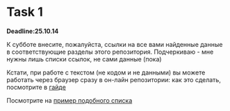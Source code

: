 Task 1
======
**Deadline:25.10.14**

К субботе внесите, пожалуйста, ссылки на все вами найденные данные в соответствующие разделы этого репозитория.
Подчеркиваю - мне нужны лишь списки ссылок, не сами данные (пока)

Кстати, при работе с текстом (не кодом и не данными) вы можете работать через браузер сразу в он-лайн репозитории:
как это сделать, посмотрите в [гайде](https://github.com/Casyfill/DUE2014_open_syllabus/blob/master/1_Intensiv_16-18oct/1_3_Data_Expedition/GitHub_guide_edit.md)

Посмотрите на [пример подобного списка](https://github.com/Casyfill/Data_atlas_DUE2014/blob/master/Meta/README.md)
